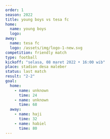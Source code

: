 ```yaml
---
order: 1
season: 2022
title: young boys vs tesa fc
home:
  name: young boys
  logo: 
away:
  name: tesa fc
  logo: /assets/img/logo-1-new.svg
competition: friendly match
type: football
kickoff: "selasa, 08 maret 2022 • 16:00 wib"
place: stadion desa maleber
status: last match
result: "2-2"
goal:
  home:
    - name: unknown
      time: 24
    - name: unknown
      time: 68
  away:
    - name: haji
      time: 32
    - name: habiel
      time: 80
---
```

